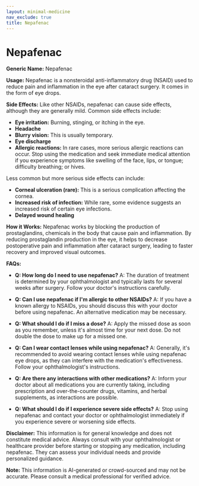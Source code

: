 ```yaml
---
layout: minimal-medicine
nav_exclude: true
title: Nepafenac
---
```


# Nepafenac

**Generic Name:** Nepafenac

**Usage:** Nepafenac is a nonsteroidal anti-inflammatory drug (NSAID) used to reduce pain and inflammation in the eye after cataract surgery.  It comes in the form of eye drops.

**Side Effects:**  Like other NSAIDs, nepafenac can cause side effects, although they are generally mild.  Common side effects include:

* **Eye irritation:** Burning, stinging, or itching in the eye.
* **Headache**
* **Blurry vision:** This is usually temporary.
* **Eye discharge**
* **Allergic reactions:** In rare cases, more serious allergic reactions can occur.  Stop using the medication and seek immediate medical attention if you experience symptoms like swelling of the face, lips, or tongue; difficulty breathing; or hives.

Less common but more serious side effects can include:

* **Corneal ulceration (rare):** This is a serious complication affecting the cornea.
* **Increased risk of infection:**  While rare, some evidence suggests an increased risk of certain eye infections.
* **Delayed wound healing**


**How it Works:** Nepafenac works by blocking the production of prostaglandins, chemicals in the body that cause pain and inflammation.  By reducing prostaglandin production in the eye, it helps to decrease postoperative pain and inflammation after cataract surgery, leading to faster recovery and improved visual outcomes.


**FAQs:**

* **Q: How long do I need to use nepafenac?** A: The duration of treatment is determined by your ophthalmologist and typically lasts for several weeks after surgery.  Follow your doctor's instructions carefully.

* **Q: Can I use nepafenac if I'm allergic to other NSAIDs?** A: If you have a known allergy to NSAIDs, you should discuss this with your doctor before using nepafenac.  An alternative medication may be necessary.

* **Q: What should I do if I miss a dose?** A: Apply the missed dose as soon as you remember, unless it's almost time for your next dose.  Do not double the dose to make up for a missed one.

* **Q: Can I wear contact lenses while using nepafenac?** A:  Generally, it's recommended to avoid wearing contact lenses while using nepafenac eye drops, as they can interfere with the medication's effectiveness.  Follow your ophthalmologist's instructions.

* **Q: Are there any interactions with other medications?** A:  Inform your doctor about all medications you are currently taking, including prescription and over-the-counter drugs, vitamins, and herbal supplements, as interactions are possible.

* **Q:  What should I do if I experience severe side effects?** A:  Stop using nepafenac and contact your doctor or ophthalmologist immediately if you experience severe or worsening side effects.


**Disclaimer:** This information is for general knowledge and does not constitute medical advice. Always consult with your ophthalmologist or healthcare provider before starting or stopping any medication, including nepafenac. They can assess your individual needs and provide personalized guidance.


**Note:** This information is AI-generated or crowd-sourced and may not be accurate. Please consult a medical professional for verified advice.